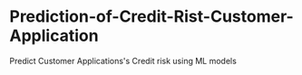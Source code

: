 # Prediction-of-Credit-Rist-Customer-Application
Predict Customer Applications's Credit risk using ML models
